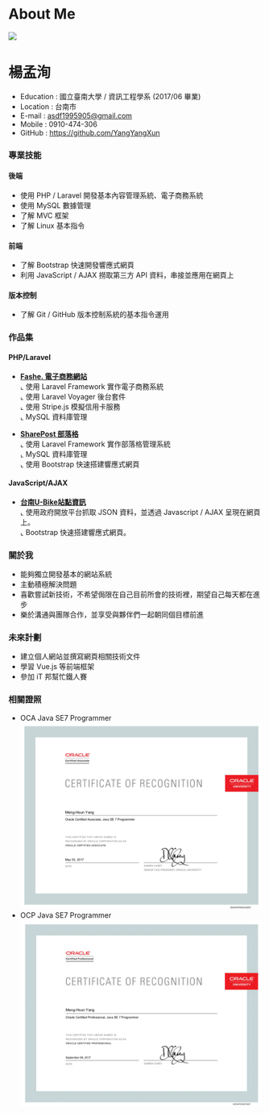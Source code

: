 # About Me

![](https://i.imgur.com/YIxbTMy.jpg)

# 楊孟洵

- Education : 國立臺南大學 / 資訊工程學系 (2017/06 畢業)
- Location : 台南市
- E-mail : asdf1995905@gmail.com
- Mobile : 0910-474-306
- GitHub : https://github.com/YangYangXun


### 專業技能

#### 後端
- 使用 PHP / Laravel 開發基本內容管理系統、電子商務系統
- 使用 MySQL 數據管理
- 了解 MVC 框架
- 了解 Linux 基本指令

#### 前端
- 了解 Bootstrap 快速開發響應式網頁
- 利用 JavaScript / AJAX 撈取第三方 API 資料，串接並應用在網頁上

#### 版本控制
- 了解 Git / GitHub 版本控制系統的基本指令運用



### 作品集 


#### PHP/Laravel

- <a href="https://github.com/YangYangXun/Laravel-EcommerceFashe" target="_blank"><B>Fashe. 電子商務網站</B></a><BR>
  ⌞ 使用 Laravel Framework 實作電子商務系統 <BR>
  ⌞ 使用 Laravel Voyager 後台套件 <BR>
  ⌞ 使用 Stripe.js 模擬信用卡服務 <BR>
  ⌞ MySQL 資料庫管理 <BR>

  
- <a href="https://github.com/YangYangXun/Laravel-SharePost" target="_blank"><B>SharePost 部落格 </B> </a> <BR>
  ⌞ 使用 Laravel Framework 實作部落格管理系統 <BR>
  ⌞ MySQL 資料庫管理 <BR>
  ⌞ 使用 Bootstrap 快速搭建響應式網頁 <BR>
  
#### JavaScript/AJAX

- <a href="https://github.com/YangYangXun/Tainan-T-Bike" target="_blank"><B>台南U-Bike站點資訊</B></a><BR>
  ⌞ 使用政府開放平台抓取 JSON 資料，並透過 Javascript / AJAX 呈現在網頁上。<BR>
  ⌞ Bootstrap 快速搭建響應式網頁。 <BR>


### 關於我

* 能夠獨立開發基本的網站系統
* 主動積極解決問題
* 喜歡嘗試新技術，不希望侷限在自己目前所會的技術裡，期望自己每天都在進步
* 樂於溝通與團隊合作，並享受與夥伴們一起朝同個目標前進

### 未來計劃

* 建立個人網站並撰寫網頁相關技術文件
* 學習 Vue.js 等前端框架
* 參加 iT 邦幫忙鐵人賽


### 相關證照
  
*   OCA Java SE7 Programmer
![](https://raw.githubusercontent.com/YangYangXun/ProjectImage/master/Certificate/Yang_OCA.png)
*   OCP Java SE7 Programmer
![](https://raw.githubusercontent.com/YangYangXun/ProjectImage/master/Certificate/Yang_OCP.png)
